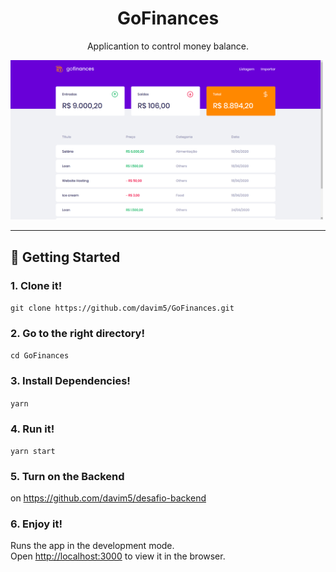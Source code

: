 <h1 align="center">
GoFinances
</h1>
<p align="center">Applicantion to control money balance.</p>

<img src="images/print_today.png" style="width:500px">

---

## 🚀 Getting Started

### 1. Clone it!

  ```git clone https://github.com/davim5/GoFinances.git```

### 2. Go to the right directory!

  ```cd GoFinances```

### 3. Install Dependencies!

  ```yarn```

### 4. Run it!

  ```yarn start```

### 5. Turn on the Backend

  on https://github.com/davim5/desafio-backend

### 6. Enjoy it!

Runs the app in the development mode.<br />
Open [http://localhost:3000](http://localhost:3000) to view it in the browser.
